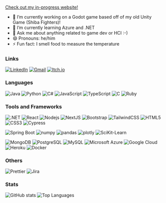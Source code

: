 [Check out my in-progress website!](https://eriklance.gatsbyjs.io/)

-   🔭 I’m currently working on a Godot game based off of my old Unity Game (Shiba Fighters)!
-   🌱 I’m currently learning Azure and .NET
-   💬 Ask me about anything related to game dev or HCI :-)
-   😄 Pronouns: he/him
-   ⚡ Fun fact: I smell food to measure the temperature

### Links
[![LinkedIn](https://img.shields.io/badge/linkedin-%230077B5.svg?style=for-the-badge&logo=linkedin&logoColor=white)](https://www.linkedin.com/in/erik-lance-tiongquico)
[![Gmail](https://img.shields.io/badge/Gmail-D14836?style=for-the-badge&logo=gmail&logoColor=white)](mailto:eriklance@gmail.com)
[![Itch.io](https://img.shields.io/badge/Itch-%23FF0B34.svg?style=for-the-badge&logo=Itch.io&logoColor=white)](https://maplepoki.itch.io)

### Languages
![Java](https://img.shields.io/badge/-java-E34A86?style=flat-square&logo=java)
![Python](https://img.shields.io/badge/-Python-black?style=flat-square&logo=Python)
![C#](https://img.shields.io/badge/C%23-239120?style=flat-square&logo=c-sharp)
![JavaScript](https://img.shields.io/badge/-JavaScript-black?style=flat-square&logo=javascript)
![TypeScript](https://img.shields.io/badge/-TypeScript-007ACC?style=flat-square&logo=typescript)
![C](https://img.shields.io/badge/C-00599C?style=flat-square&logo=c)
![Ruby](https://img.shields.io/badge/Ruby-CC342D?style=flat-square&logo=ruby)

### Tools and Frameworks
![.NET](https://img.shields.io/badge/.NET-512BD4?style=flat-square&logo=dotnet&logoColor=white)
![React](https://img.shields.io/badge/-React-black?style=flat-square&logo=react)
![Nodejs](https://img.shields.io/badge/-Nodejs-black?style=flat-square&logo=Node.js)
![NextJS](https://img.shields.io/badge/next.js-000000?style=flat-square&logo=nextdotjs&logoColor=white)
![Bootstrap](https://img.shields.io/badge/-Bootstrap-563D7C?style=flat-square&logo=bootstrap)
![TailwindCSS](https://img.shields.io/badge/Tailwind_CSS-38B2AC?style=flat-square&logo=tailwind-css&logoColor=white)
![HTML5](https://img.shields.io/badge/-HTML5-E34F26?style=flat-square&logo=html5&logoColor=white)
![CSS3](https://img.shields.io/badge/-CSS3-1572B6?style=flat-square&logo=css3)
![Cypress](https://img.shields.io/badge/Cypress-17202C?style=flat-square&logo=cypress&logoColor=white)

![Spring Boot](https://img.shields.io/badge/Spring_Boot-F2F4F9?style=flat-square&logo=spring-boot)
![numpy](https://img.shields.io/badge/Numpy-777BB4?style=flat-square&logo=numpy)
![pandas](https://img.shields.io/badge/Pandas-2C2D72?style=flat-square&logo=pandas)
![plotly](https://img.shields.io/badge/Plotly-239120?style=flat-square&logo=plotly")
![SciKit-Learn](https://img.shields.io/badge/scikit_learn-F7931E?style=flat-square&logo=scikit-learn)

![MongoDB](https://img.shields.io/badge/-MongoDB-black?style=flat-square&logo=mongodb)
![PostgreSQL](https://img.shields.io/badge/-PostgreSQL-336791?style=flat-square&logo=postgresql)
![MySQL](https://img.shields.io/badge/-MySQL-black?style=flat-square&logo=mysql)
![Microsoft Azure](https://img.shields.io/badge/Microsoft%20Azure-232F7E?style=flat-square&logo=microsoft-azure)
![Google Cloud](https://img.shields.io/badge/Google%20Cloud-black?style=flat-square&logo=google-cloud)
![Heroku](https://img.shields.io/badge/-Heroku-430098?style=flat-square&logo=heroku)
![Docker](https://img.shields.io/badge/-Docker-black?style=flat-square&logo=docker)

### Others
![Prettier](https://img.shields.io/badge/prettier-1A2C34?style=flat-square&logo=prettier)
![Jira](https://img.shields.io/badge/Jira-0052CC?style-flat-square&logo=jira)

### Stats
<!--![Summary](https://github-profile-summary-cards.vercel.app/api/cards/profile-details?username=erik-lance&theme=dracula)-->
![GitHub stats](https://github-readme-stats.vercel.app/api?username=erik-lance&show_icons=true&hide_border=true&theme=dracula)
![Top Languages](https://github-readme-stats.vercel.app/api/top-langs/?username=erik-lance&layout=compact&hide_border=true&theme=dracula)
